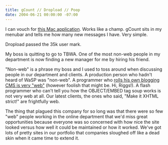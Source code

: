 ```yaml
---
title: gCount // Dropload // Poop
date: 2004-06-21 00:00:00 -07:00
---
```


<p>
I can vouch for <a href="http://www.macmegasite.com/node/view/1541">this Mac application</a>. Works like a champ. gCount sits in my menubar and tells me how many new messages I have. Very simple.
</p>
<p>
Dropload passed the 35k user mark.
</p>
<p>
My boss is quitting to go to TBWA. One of the most non-web people in my department is now finding a new manager for me by hiring his friend.
</p>
<p>
"Non-web" is a phrase my boss and I used to toss around when discussing people in our department and clients. A production person who hadn't heard of WaSP was "non-web". A programmer who  <a href="http://www.iriggs.com/">rolls his own blogging CMS is very "web"</a> (however foolish that might be. Hi, Riggs!). A flash programmer who can't tell you how the OBJECT/EMBED tag soup works is not very web at all. Our latest clients, the ones who said, "Make it XHTML strict!" are frightfully web.
</p>
<p>
The thing that plagued this company for so long was that there were so few "web" people working in the online department that we'd miss great opportunities because everyone was so concerned with how nice the site looked versus how well it could be maintained or how it worked. We've got lots of pretty sites in our portfolio that companies sloughed off like a dead skin when it came time to extend it.
</p>
